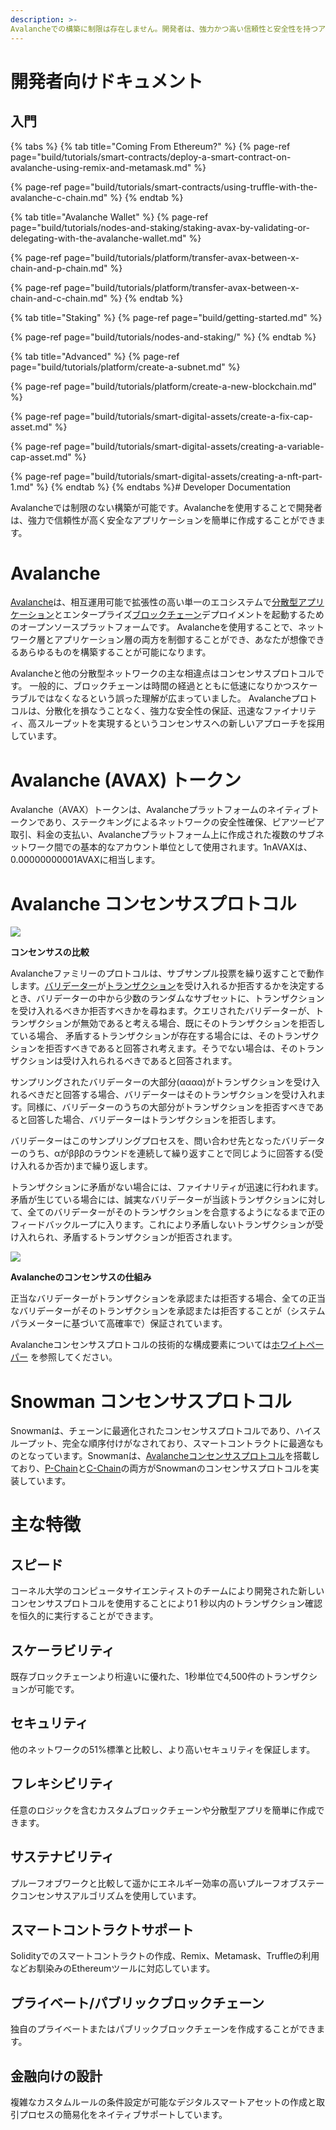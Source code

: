 ```yaml
---
description: >-
Avalancheでの構築に制限は存在しません。開発者は、強力かつ高い信頼性と安全性を持つアプリケーションを簡単に作成することができます。
---
```



# [](https://github.com/ava-labs/avalanche-docs/blob/master/README.md#developer-documentation)開発者向けドキュメント

  

## [](https://github.com/ava-labs/avalanche-docs/blob/master/README.md#getting-started)入門


{% tabs %} {% tab title="Coming From Ethereum?" %} {% page-ref page="build/tutorials/smart-contracts/deploy-a-smart-contract-on-avalanche-using-remix-and-metamask.md" %}

  

{% page-ref page="build/tutorials/smart-contracts/using-truffle-with-the-avalanche-c-chain.md" %} {% endtab %}

  

{% tab title="Avalanche Wallet" %} {% page-ref page="build/tutorials/nodes-and-staking/staking-avax-by-validating-or-delegating-with-the-avalanche-wallet.md" %}

  

{% page-ref page="build/tutorials/platform/transfer-avax-between-x-chain-and-p-chain.md" %}

  

{% page-ref page="build/tutorials/platform/transfer-avax-between-x-chain-and-c-chain.md" %} {% endtab %}

  

{% tab title="Staking" %} {% page-ref page="build/getting-started.md" %}

  

{% page-ref page="build/tutorials/nodes-and-staking/" %} {% endtab %}

  

{% tab title="Advanced" %} {% page-ref page="build/tutorials/platform/create-a-subnet.md" %}

  

{% page-ref page="build/tutorials/platform/create-a-new-blockchain.md" %}

  

{% page-ref page="build/tutorials/smart-digital-assets/create-a-fix-cap-asset.md" %}

  

{% page-ref page="build/tutorials/smart-digital-assets/creating-a-variable-cap-asset.md" %}

  

{% page-ref page="build/tutorials/smart-digital-assets/creating-a-nft-part-1.md" %} {% endtab %} {% endtabs %}# Developer Documentation

  

Avalancheでは制限のない構築が可能です。Avalancheを使用することで開発者は、強力で信頼性が高く安全なアプリケーションを簡単に作成することができます。

  

# Avalanche

  

[Avalanche](https://avax.network/)は、相互運用可能で拡張性の高い単一のエコシステムで[分散型アプリケーション](https://support.avalabs.org/en/articles/4587146-what-is-a-decentralized-application-dapp)とエンタープライズ[ブロックチェーン](http://support.avalabs.org/en/articles/4064677-what-is-a-blockchain)デプロイメントを起動するためのオープンソースプラットフォームです。 Avalancheを使用することで、ネットワーク層とアプリケーション層の両方を制御することができ、あなたが想像できるあらゆるものを構築することが可能になります。

  

Avalancheと他の分散型ネットワークの主な相違点はコンセンサスプロトコルです。 一般的に、ブロックチェーンは時間の経過とともに低速になりかつスケーラブルではなくなるという誤った理解が広まっていました。 Avalancheプロトコルは、分散化を損なうことなく、強力な安全性の保証、迅速なファイナリティ、高スループットを実現するというコンセンサスへの新しいアプローチを採用しています。

  

# Avalanche (AVAX) トークン

  

Avalanche（AVAX）トークンは、Avalancheプラットフォームのネイティブトークンであり、ステークキングによるネットワークの安全性確保、ピアツーピア取引、料金の支払い、Avalancheプラットフォーム上に作成された複数のサブネットワーク間での基本的なアカウント単位として使用されます。1nAVAXは、0.00000000001AVAXに相当します。

  

# Avalanche コンセンサスプロトコル

  

![](https://lh4.googleusercontent.com/sPP4M2RkpY7_QAqT-XIXxIv18-_rbCP8WdfdvWHfGCZcdEsd3vCGd3i6rzRf1gWE2cI_h_OJsWMR7krXMI-58BYEVJ29M_IKS_T4Dc1Pgh8YHTwAk0s2fehphzjJEp2PQauoYhgq)

  

**コンセンサスの比較**

  

Avalancheファミリーのプロトコルは、サブサンプル投票を繰り返すことで動作します。[バリデーター](http://support.avalabs.org/en/articles/4064704-what-is-a-blockchain-validator)が[トランザクション](http://support.avalabs.org/en/articles/4587384-what-is-a-transaction)を受け入れるか拒否するかを決定するとき、バリデーターの中から少数のランダムなサブセットに、トランザクションを受け入れるべきか拒否すべきかを尋ねます。クエリされたバリデーターが、トランザクションが無効であると考える場合、既にそのトランザクションを拒否している場合、 矛盾するトランザクションが存在する場合には、そのトランザクションを拒否すべきであると回答され考えます。そうでない場合は、そのトランザクションは受け入れられるべきであると回答されます。

  

サンプリングされたバリデーターの大部分(αααα)がトランザクションを受け入れるべきだと回答する場合、バリデーターはそのトランザクションを受け入れます。同様に、バリデーターのうちの大部分がトランザクションを拒否すべきであると回答した場合、バリデーターはトランザクションを拒否します。

  

バリデーターはこのサンプリングプロセスを、問い合わせ先となったバリデーターのうち、αがβββのラウンドを連続して繰り返すことで同じように回答する(受け入れるか否か)まで繰り返します。

  

トランザクションに矛盾がない場合には、ファイナリティが迅速に行われます。矛盾が生じている場合には、誠実なバリデーターが当該トランザクションに対して、全てのバリデーターがそのトランザクションを合意するようになるまで正のフィードバックループに入ります。これにより矛盾しないトランザクションが受け入れられ、矛盾するトランザクションが拒否されます。

  

![](https://lh5.googleusercontent.com/-eteYpE8nH7a1qyTM71zTLUbKk9ckIGpPBqFKj2saLJcJfYf4akGaQhGaA_xB1DRUsWOwI4r8EHW-khjjU1kF9Vdy0DtVgaxnAHbiqSJNbG_WeMJZZa5i-dZ4eER7iqaz1nnecnP)

  

**Avalancheのコンセンサスの仕組み**

正当なバリデーターがトランザクションを承認または拒否する場合、全ての正当なバリデーターがそのトランザクションを承認または拒否することが（システムパラメーターに基づいて高確率で）保証されています。

  

Avalancheコンセンサスプロトコルの技術的な構成要素については[ホワイトペーパー](https://arxiv.org/pdf/1906.08936.pdf) を参照してください。

  

# Snowman コンセンサスプロトコル

  

Snowmanは、チェーンに最適化されたコンセンサスプロトコルであり、ハイスループット、完全な順序付けがなされており、スマートコントラクトに最適なものとなっています。Snowmanは、[Avalancheコンセンサスプロトコル](https://github.com/ava-labs/avalanche-docs/blob/master/#avalanche-consensus-protocol)を搭載しており、[P-Chain](https://github.com/ava-labs/avalanche-docs/blob/master/learn/platform-overview/#platform-chain-p-chain)と[C-Chain](https://github.com/ava-labs/avalanche-docs/blob/master/learn/platform-overview/#contract-chain-c-chain)の両方がSnowmanのコンセンサスプロトコルを実装しています。

  

# 主な特徴

  

## スピード

  

コーネル大学のコンピュータサイエンティストのチームにより開発された新しいコンセンサスプロトコルを使用することにより1 秒以内のトランザクション確認を恒久的に実行することができます。

  

## スケーラビリティ

  

既存ブロックチェーンより桁違いに優れた、1秒単位で4,500件のトランザクションが可能です。

  

## セキュリティ

  

他のネットワークの51%標準と比較し、より高いセキュリティを保証します。

  

## フレキシビリティ

  

任意のロジックを含むカスタムブロックチェーンや分散型アプリを簡単に作成できます。

  

## サステナビリティ

  

プルーフオブワークと比較して遥かにエネルギー効率の高いプルーフオブステークコンセンサスアルゴリズムを使用しています。

  

## スマートコントラクトサポート

  

Solidityでのスマートコントラクトの作成、Remix、Metamask、Truffleの利用などお馴染みのEthereumツールに対応しています。

  

## プライベート/パブリックブロックチェーン

  

独自のプライベートまたはパブリックブロックチェーンを作成することができます。

  

## 金融向けの設計

  

複雑なカスタムルールの条件設定が可能なデジタルスマートアセットの作成と取引プロセスの簡易化をネイティブサポートしています。
<!--stackedit_data:
eyJoaXN0b3J5IjpbLTIxMDQzNDA5MjZdfQ==
-->